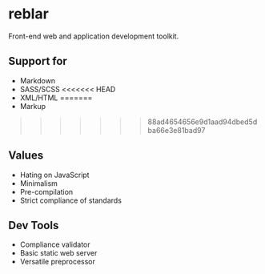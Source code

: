 # reblar

Front-end web and application development toolkit.

## Support for

- Markdown
- SASS/SCSS
<<<<<<< HEAD
- XML/HTML
=======
- Markup
>>>>>>> 88ad4654656e9d1aad94dbed5dba66e3e81bad97

## Values

- Hating on JavaScript
- Minimalism
- Pre-compilation
- Strict compliance of standards

## Dev Tools

- Compliance validator
- Basic static web server
- Versatile preprocessor
